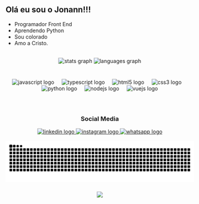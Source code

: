 <h2>Olá eu sou o Jonann!!!</h2>

-  Programador Front End
-  Aprendendo Python
-  Sou colorado 
-  Amo a Cristo.

<br/>

<div align="center">
  <img src="https://github-readme-stats.vercel.app/api?username=JonannVictor&hide_title=false&hide_rank=false&show_icons=true&include_all_commits=true&count_private=true&disable_animations=false&theme=maroongold&locale=pt-br&hide_border=true&custom_title=Stats" height="150" alt="stats graph"  />
  <img src="https://github-readme-stats.vercel.app/api/top-langs?username=JonannVictor&locale=pt-br&hide_title=false&layout=compact&card_width=320&langs_count=5&theme=maroongold&hide_border=true" height="150" alt="languages graph"  />
</div>

###
<br/>
<div align="center">
  <img src="https://cdn.jsdelivr.net/gh/devicons/devicon/icons/javascript/javascript-original.svg" height="30" alt="javascript logo"  />
  <img width="12" />
  <img src="https://cdn.jsdelivr.net/gh/devicons/devicon/icons/typescript/typescript-original.svg" height="30" alt="typescript logo"  />
  <img width="12" />
  <img src="https://cdn.jsdelivr.net/gh/devicons/devicon/icons/html5/html5-original.svg" height="30" alt="html5 logo"  />
  <img width="12" />
  <img src="https://cdn.jsdelivr.net/gh/devicons/devicon/icons/css3/css3-original.svg" height="30" alt="css3 logo"  />
  <img width="12" />
  <img src="https://cdn.jsdelivr.net/gh/devicons/devicon/icons/python/python-original.svg" height="30" alt="python logo"  />
  <img width="12" />
  <img src="https://cdn.simpleicons.org/nodedotjs/339933" height="30" alt="nodejs logo"  />
  <img width="12" />
  <img src="https://cdn.jsdelivr.net/gh/devicons/devicon/icons/vuejs/vuejs-original.svg" height="30" alt="vuejs logo"  />
</div>

###
<br/>
<div align="center">
   <h3 aling="center"> Social Media </h3>
  <a href="https://www.linkedin.com/in/jonann-victor-moreira-cardoso-554137285/?trk=opento_sprofile_goalscard" target="_blank">
    <img src="https://raw.githubusercontent.com/maurodesouza/profile-readme-generator/master/src/assets/icons/social/linkedin/default.svg" width="52" height="40" alt="linkedin logo"  />
  </a>
  <a href="https://www.instagram.com/jonann._.tkd/" target="_blank">
    <img src="https://raw.githubusercontent.com/maurodesouza/profile-readme-generator/master/src/assets/icons/social/instagram/default.svg" width="52" height="40" alt="instagram logo"  />
  </a>
  <a href="https://api.whatsapp.com/send/?phone=5553999340232&text&type=phone_number&app_absent=0" target="_blank">
    <img src="https://raw.githubusercontent.com/maurodesouza/profile-readme-generator/master/src/assets/icons/social/whatsapp/default.svg" width="52" height="40" alt="whatsapp logo"  />
  </a>
</div>

<br clear="both">

<img src="https://raw.githubusercontent.com/JonannVictor/JonannVictor/output/snake.svg" alt="Snake animation" />

###

<div align="center">
  <img src="https://profile-counter.glitch.me/JonannVictor/count.svg?"  />
</div>

###
